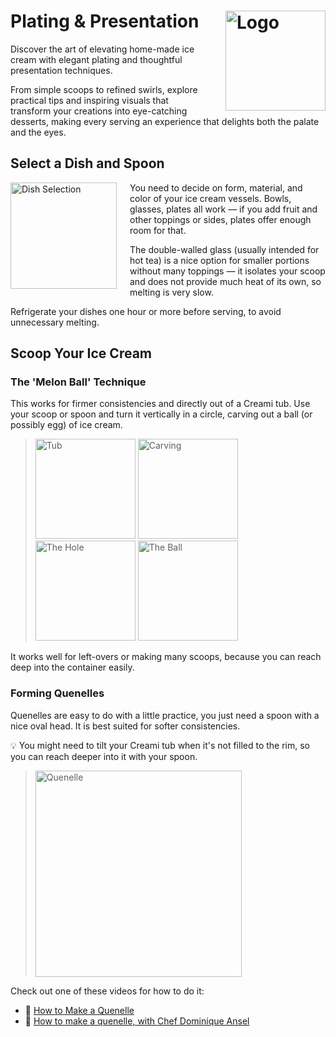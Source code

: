 # Plating & Presentation<img style="float: right; margin-left: 1.5em;" width=160 alt="Logo" src="../logo-plating.png" />

Discover the art of elevating home-made ice cream with elegant plating and thoughtful presentation techniques.

From simple scoops to refined swirls, explore practical tips and inspiring visuals that transform your creations into eye-catching desserts, making every serving an experience that delights both the palate and the eyes.

## Select a Dish and Spoon

<img style="float: left; margin-right: 1.5em;" width=170 alt="Dish Selection" src="../plating_dishes.jpg" class="zoomable" />
You need to decide on form, material, and color of your ice cream vessels. Bowls, glasses, plates all work — if you add fruit and other toppings or sides, plates offer enough room for that.

The double-walled glass (usually intended for hot tea) is a nice option for smaller portions without many toppings
— it isolates your scoop and does not provide much heat of its own, so melting is very slow.

Refrigerate your dishes one hour or more before serving, to avoid unnecessary melting.

## Scoop Your Ice Cream

### The 'Melon Ball' Technique

This works for firmer consistencies and directly out of a Creami tub.
Use your scoop or spoon and turn it vertically in a circle, carving out a ball (or possibly egg) of ice cream.

> <img width=160 alt="Tub" src="../plating_scoop-melon-ball_1.jpg" class="zoomable" />
> <img width=160 alt="Carving" src="../plating_scoop-melon-ball_2.jpg" class="zoomable" />
> <img width=160 alt="The Hole" src="../plating_scoop-melon-ball_3.jpg" class="zoomable" />
> <img width=160 alt="The Ball" src="../plating_scoop-melon-ball_4.jpg" class="zoomable" />

It works well for left-overs or making many scoops, because you can reach deep into the container easily.

### Forming Quenelles

Quenelles are easy to do with a little practice, you just need a spoon with a nice oval head. It is best suited for softer consistencies.

💡 You might need to tilt your Creami tub when it's not filled to the rim, so you can reach deeper into it with your spoon.

> <img width=330 alt="Quenelle" src="https://jhermann.github.io/ice-creamery/J/Just%20Fruit%20%28Deluxe%29/Just-Fruit-SB_2025-08-28_3.jpg" class="zoomable" />

Check out one of these videos for how to do it:

* 🎦 [How to Make a Quenelle](https://youtu.be/RVTKy5r0KKo?t=24)
* 🎦 [How to make a quenelle, with Chef Dominique Ansel](https://youtu.be/O4ISeLKcc8c)
